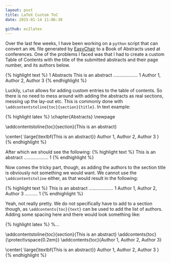```yaml
---
layout: post
title: LaTeX Custom ToC
date: 2015-01-14 11:06:38

github: ec2latex
---
```


Over the last few weeks, I have been working on a `python` script that can convert an `XML` file generated by [EasyChair](http://easychair.org/) to a Book of Abstracts used at conferences. One of the problems I faced was that I had to create a custom Table of Contents with the title of the submitted abstracts and their page number, and its authors below.

{% highlight text %}
1 Abstracts
   This is an abstract ................... 1
   Author 1, Author 2, Author 3
{% endhighlight %}

Luckily, `LaTeX` allows for adding custom entries to the table of contents. So there is no need to mess around with adding the abstracts as real sections, messing up the lay-out etc. This is commonly done with `\addcontentstoline{toc}{section}{title}`. In text example:

{% highlight latex %} 
\chapter{Abstracts}
\newpage

\addcontentstoline{toc}{section}{This is an abstract} 

\center{
  \large{\textbf{This is an abstract}}
  Author 1, Author 2, Author 3
}
{% endhighlight %}

After which we should see the following:
{% highlight text %} 
This is an abstract ................... 1 
{% endhighlight %}

Now comes the tricky part, though, as adding the authors to the section title is obviously not something we would want. We cannot use the `\addcontentstoline` either, as that would result in the following:

{% highlight text %} 
This is an abstract ................... 1 
Author 1, Author 2, Author 3 .......... 1
{% endhighlight %}

Yeah, not really pretty. We do not specifically have to add to
a section though, as `\addcontents{toc}{text}` can be used to add the list of authors. Adding some spacing here and there would look something like:

{% highlight latex %} 
%...

\addcontentstoline{toc}{section}{This is an abstract} 
\addcontents{toc}{\protect\vspace{0.2em}}
\addcontents{toc}{Author 1, Author 2, Author 3}

\center{
  \large{\textbf{This is an abstract}}
  Author 1, Author 2, Author 3
}
{% endhighlight %}